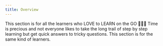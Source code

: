 ```yaml
---
title: Overview
---
```

This section is for all the learners who LOVE to LEARN on the GO 🏃🏻‍♂️ Time is precious and not everyone likes to take the long trail of step by step learning but get quick answers to tricky questions. This section is for the same kind of learners.
